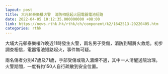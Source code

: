 ```yaml
---
layout: post
title: 大元邨泰樂樓火警　消防相信起火因電器電池短路
date: 2022-04-05 10:12:35.000000000 +08:00
link: https://news.rthk.hk/rthk/ch/component/k2/1642513-20220405.htm
categories: rthk
---
```


大埔大元邨泰樂樓昨晚近11時發生火警，兩名男子受傷，消防到場將火救熄。初步調查相信，電器電池短路起火，事件無可疑。

兩名傷者分別47歲及71歲，手部受傷或吸入濃煙不適，其中一人清醒送院治理。火警期間，一度有約150人自行疏散到安全位置。
